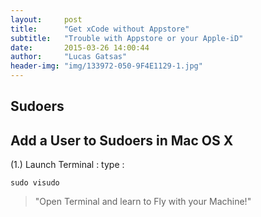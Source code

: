 ```yaml
---
layout:     post
title:      "Get xCode without Appstore"
subtitle:   "Trouble with Appstore or your Apple-iD"
date:       2015-03-26 14:00:44
author:     "Lucas Gatsas"
header-img: "img/133972-050-9F4E1129-1.jpg"
---
```

<h2 class="section-heading"><strong>Sudoers</strong> </h2>

<h2 class="section-heading">Add a User to Sudoers in Mac OS X</h2>

(1.) Launch Terminal : type : 

<code>sudo visudo</code>




<blockquote>
	"Open Terminal and learn to Fly with your Machine!"
</blockquote>
